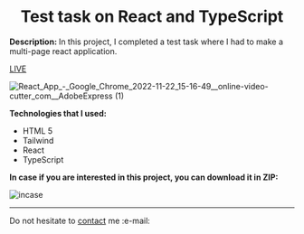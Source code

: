 <h1 align = "center">Test task on React and TypeScript</h1>
<p><b>Description: </b>In this project, I completed a test task where I had to make a multi-page react application.</p> 
<a href = "https://vladyslavos.github.io/Test_Task/">LIVE</a>

![React_App_-_Google_Chrome_2022-11-22_15-16-49__online-video-cutter_com__AdobeExpress (1)](https://user-images.githubusercontent.com/67589338/203329043-1a39e676-28bb-4199-ac92-c41b510dae30.gif)


<b>Technologies that I used:</b>

<ul>
  <li>HTML 5</li>
  <li>Tailwind</li>
  <li>React</li>
  <li>TypeScript</li>
</ul>

<b>In case if you are interested in this project, you can download it in ZIP:</b>

![incase](https://user-images.githubusercontent.com/67589338/126912295-1e69ace5-af2d-4a8c-96a9-41aa909c8c43.png)

<hr>

<p>Do not hesitate to <a href="mailto:vladyslawork@gmail.com">contact</a> me :e-mail:</p>

